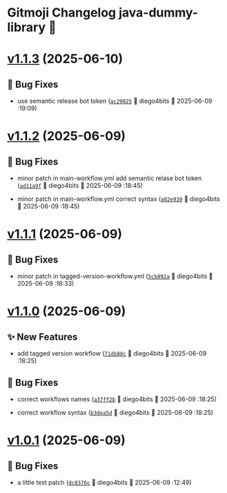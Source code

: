 # Gitmoji Changelog java-dummy-library 🎈

# [v1.1.3](https://github.com/diego4bits/java-dummy-library/compare/1.1.2...1.1.3) (2025-06-10)

## 🐛 Bug Fixes
-  use semantic release bot token ([`ac29025`](https://github.com/diego4bits/java-dummy-library/commits/ac29025) 👷 diego4bits &#x1F4C5; 2025-06-09 :19:09)

# [v1.1.2](https://github.com/diego4bits/java-dummy-library/compare/1.1.1...1.1.2) (2025-06-09)

## 🐛 Bug Fixes
-  minor patch in main-workflow.yml add semantic relase bot token ([`ad11a9f`](https://github.com/diego4bits/java-dummy-library/commits/ad11a9f) 👷 diego4bits &#x1F4C5; 2025-06-09 :18:45)

-  minor patch in main-workflow.yml correct syntax ([`a02e939`](https://github.com/diego4bits/java-dummy-library/commits/a02e939) 👷 diego4bits &#x1F4C5; 2025-06-09 :18:45)

# [v1.1.1](https://github.com/diego4bits/java-dummy-library/compare/1.1.0...1.1.1) (2025-06-09)

## 🐛 Bug Fixes
-  minor patch in tagged-version-workflow.yml ([`5cb892a`](https://github.com/diego4bits/java-dummy-library/commits/5cb892a) 👷 diego4bits &#x1F4C5; 2025-06-09 :18:33)

# [v1.1.0](https://github.com/diego4bits/java-dummy-library/compare/1.0.1...1.1.0) (2025-06-09)

## ✨ New Features
-  add tagged version workflow ([`71db88c`](https://github.com/diego4bits/java-dummy-library/commits/71db88c) 👷 diego4bits &#x1F4C5; 2025-06-09 :18:25)

## 🐛 Bug Fixes
-  correct workflows names ([`a37ff2b`](https://github.com/diego4bits/java-dummy-library/commits/a37ff2b) 👷 diego4bits &#x1F4C5; 2025-06-09 :18:25)

-  correct workflow syntax ([`b3dea5d`](https://github.com/diego4bits/java-dummy-library/commits/b3dea5d) 👷 diego4bits &#x1F4C5; 2025-06-09 :18:25)

# [v1.0.1](https://github.com/diego4bits/java-dummy-library/compare/1.0.0...1.0.1) (2025-06-09)

## 🐛 Bug Fixes
-  a little test patch ([`dc8376c`](https://github.com/diego4bits/java-dummy-library/commits/dc8376c) 👷 diego4bits &#x1F4C5; 2025-06-09 :12:49)
